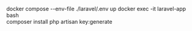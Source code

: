 docker compose --env-file ./laravel/.env up
docker exec -it laravel-app bash  
composer install
php artisan key:generate  


